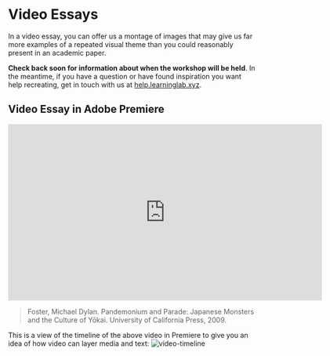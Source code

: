 # Video Essays
In a video essay, you can offer us a montage of images that may give us far more examples of a repeated visual theme than you could reasonably present in an academic paper.

**Check back soon for information about when the workshop will be held**. In the meantime, if you have a question or have found inspiration you want help recreating, get in touch with us at [help.learninglab.xyz](http://help.learninglab.xyz).

## Video Essay in Adobe Premiere


<iframe src="https://player.vimeo.com/video/511751894?title=0&byline=0&portrait=0" width="640" height="360" frameborder="0" allow="autoplay; fullscreen; picture-in-picture" allowfullscreen></iframe>

> Foster, Michael Dylan. Pandemonium and Parade: Japanese Monsters and the Culture of Yōkai. University of California Press, 2009.

This is a view of the timeline of the above video in Premiere to give you an idea of how video can layer media and text:
![video-timeline](https://files.slack.com/files-pri/T0HTW3H0V-F01NPJUN69E/screen_shot_2021-02-12_at_2.54.11_pm.png?pub_secret=afc333f354)
